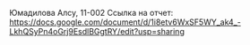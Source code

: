 Юмадилова Алсу, 11-002
Ссылка на отчет:
https://docs.google.com/document/d/1i8etv6WxSF5WY_ak4_-LkhQSyPn4oGrj9EsdlBGgtRY/edit?usp=sharing
